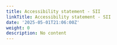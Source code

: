 ```yaml
---
title: Accessibility statement - SII
linkTitle: Accessibility statement - SII
date: '2025-05-01T21:06:00Z'
weight: 0
description: No content
---
```




